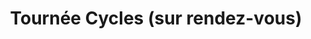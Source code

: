 ---
title: "Tournée Cycles (sur rendez-vous)"
url: /lyon/tournee-cycles-sur-rendez-vous/
shop: vélo
---